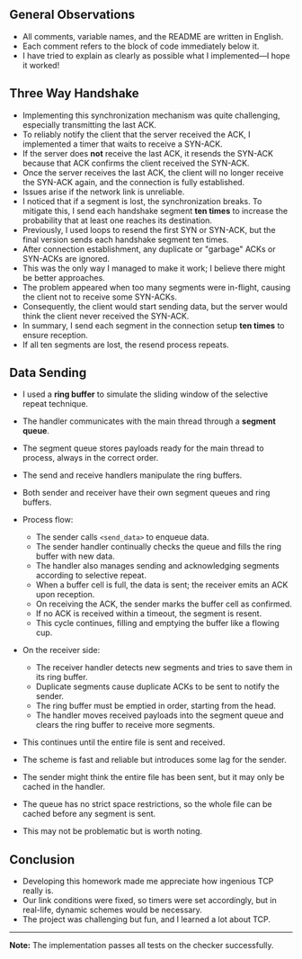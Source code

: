 ## General Observations

- All comments, variable names, and the README are written in English.
- Each comment refers to the block of code immediately below it.
- I have tried to explain as clearly as possible what I implemented—I hope it worked!

## Three Way Handshake

- Implementing this synchronization mechanism was quite challenging, especially transmitting the last ACK.
- To reliably notify the client that the server received the ACK, I implemented a timer that waits to receive a SYN-ACK.
- If the server does **not** receive the last ACK, it resends the SYN-ACK because that ACK confirms the client received the SYN-ACK.
- Once the server receives the last ACK, the client will no longer receive the SYN-ACK again, and the connection is fully established.
- Issues arise if the network link is unreliable.
- I noticed that if a segment is lost, the synchronization breaks. To mitigate this, I send each handshake segment **ten times** to increase the probability that at least one reaches its destination.
- Previously, I used loops to resend the first SYN or SYN-ACK, but the final version sends each handshake segment ten times.
- After connection establishment, any duplicate or "garbage" ACKs or SYN-ACKs are ignored.
- This was the only way I managed to make it work; I believe there might be better approaches.
- The problem appeared when too many segments were in-flight, causing the client not to receive some SYN-ACKs.
- Consequently, the client would start sending data, but the server would think the client never received the SYN-ACK.
- In summary, I send each segment in the connection setup **ten times** to ensure reception.
- If all ten segments are lost, the resend process repeats.

## Data Sending

- I used a **ring buffer** to simulate the sliding window of the selective repeat technique.
- The handler communicates with the main thread through a **segment queue**.
- The segment queue stores payloads ready for the main thread to process, always in the correct order.
- The send and receive handlers manipulate the ring buffers.
- Both sender and receiver have their own segment queues and ring buffers.
- Process flow:
  - The sender calls `<send_data>` to enqueue data.
  - The sender handler continually checks the queue and fills the ring buffer with new data.
  - The handler also manages sending and acknowledging segments according to selective repeat.
  - When a buffer cell is full, the data is sent; the receiver emits an ACK upon reception.
  - On receiving the ACK, the sender marks the buffer cell as confirmed.
  - If no ACK is received within a timeout, the segment is resent.
  - This cycle continues, filling and emptying the buffer like a flowing cup.

- On the receiver side:
  - The receiver handler detects new segments and tries to save them in its ring buffer.
  - Duplicate segments cause duplicate ACKs to be sent to notify the sender.
  - The ring buffer must be emptied in order, starting from the head.
  - The handler moves received payloads into the segment queue and clears the ring buffer to receive more segments.
- This continues until the entire file is sent and received.
- The scheme is fast and reliable but introduces some lag for the sender.
- The sender might think the entire file has been sent, but it may only be cached in the handler.
- The queue has no strict space restrictions, so the whole file can be cached before any segment is sent.
- This may not be problematic but is worth noting.

## Conclusion

- Developing this homework made me appreciate how ingenious TCP really is.
- Our link conditions were fixed, so timers were set accordingly, but in real-life, dynamic schemes would be necessary.
- The project was challenging but fun, and I learned a lot about TCP.

---

**Note:** The implementation passes all tests on the checker successfully.
